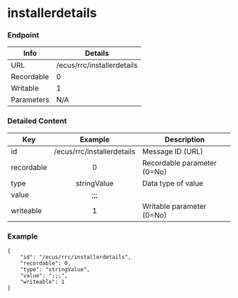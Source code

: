 # installerdetails



### Endpoint

| Info  | Details |
| ------------- | ------------- |
| URL   | /ecus/rrc/installerdetails   |
| Recordable   | 0   |
| Writable   | 1   |
| Parameters  | N/A  |

### Detailed Content

|  Key  | Example | Description |
| ------------- | :------: | ------------------------------ |
|  id | /ecus/rrc/installerdetails | Message ID (URL) |
|  recordable | 0 | Recordable parameter (0=No) |
|  type | stringValue | Data type of value |
|  value | ;;; |  |
|  writeable | 1 | Writable parameter (0=No) |



### Example
```
{
    "id": "/ecus/rrc/installerdetails",
    "recordable": 0,
    "type": "stringValue",
    "value": ";;;",
    "writeable": 1
}
```
